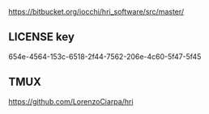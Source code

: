 
https://bitbucket.org/iocchi/hri_software/src/master/

## LICENSE key

654e-4564-153c-6518-2f44-7562-206e-4c60-5f47-5f45

## TMUX
https://github.com/LorenzoCiarpa/hri